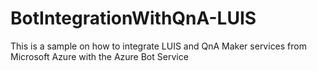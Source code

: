# BotIntegrationWithQnA-LUIS
This is a sample on how to integrate LUIS and QnA Maker services from Microsoft Azure with the Azure Bot Service
